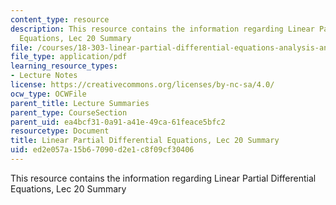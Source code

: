 ```yaml
---
content_type: resource
description: This resource contains the information regarding Linear Partial Differential
  Equations, Lec 20 Summary
file: /courses/18-303-linear-partial-differential-equations-analysis-and-numerics-fall-2014/ed2e057a15b67090d2e1c8f09cf30406_MIT18_303F14_Lecture20.pdf
file_type: application/pdf
learning_resource_types:
- Lecture Notes
license: https://creativecommons.org/licenses/by-nc-sa/4.0/
ocw_type: OCWFile
parent_title: Lecture Summaries
parent_type: CourseSection
parent_uid: ea4bcf31-0a91-a41e-49ca-61feace5bfc2
resourcetype: Document
title: Linear Partial Differential Equations, Lec 20 Summary
uid: ed2e057a-15b6-7090-d2e1-c8f09cf30406
---
```

This resource contains the information regarding Linear Partial Differential Equations, Lec 20 Summary